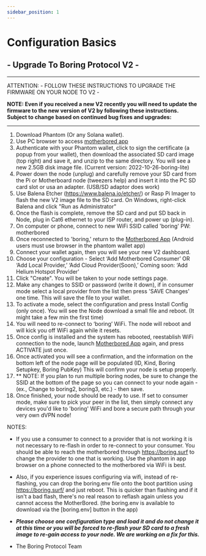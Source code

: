 ```yaml
---
sidebar_position: 1
---
```

# Configuration Basics

## - Upgrade To Boring Protocol V2 -

---
ATTENTION: - FOLLOW THESE INSTRUCTIONS TO UPGRADE THE FIRMWARE ON YOUR NODE TO V2 -

**NOTE: Even if you received a new V2 recently you will need to update the firmware to the new version of V2 by following these instructions. Subject to change based on continued bug fixes and upgrades:**

---

1. Download Phantom (Or any Solana wallet).
2. Use PC browser to access [motherbored app](https://motherbored.app)
3. Authenticate with your Phantom wallet, click to sign the certificate (a popup from your wallet), then download the associated SD card image (top right) and save it, and unzip to the same directory. You will see a new 2.5GB disk image file. (Current version: 2022-10-26-boring-lite)
4. Power down the node (unplug) and carefully remove your SD card from the Pi or Motherboard node (tweezers help) and insert it into the PC SD card slot or usa an adapter. (USB/SD adaptor does work)
5. Use Balena Etcher (<https://www.balena.io/etcher/>) or Rasp Pi Imager to flash the new V2 image file to the SD card. On Windows, right-click Balena and click "Run as Administrator"
6. Once the flash is complete, remove the SD card and put SD back in Node, plug in Cat6 ethernet to your ISP router, and power up (plug-in).
7. On computer or phone, connect to new WiFi SSID called 'boring' PW: motherbored
8. Once reconnected to 'boring,' return to the [Motherbored App](https://motherbored.app/) (Android users must use browser in the phantom wallet app)
9. Connect your wallet again, then you will see your new V2 dashboard.
10. Choose your configuration - Select ‘Add Motherbored Consumer’ OR ‘Add Local Provider,’ ‘Add Cloud Provider(Soon),’ Coming soon: ‘Add Helium Hotspot Provider'
11. Click "Create". You will be taken to your node settings page.
12. Make any changes to SSID or password (write it down), if in consumer mode select a local provider from the list then press 'SAVE Changes' one time. This will save the file to your wallet.  
13. To activate a mode, select the configuration and press Install Config (only once). You will see the Node download a small file and reboot. (It might take a few min the first time)
14. You will need to re-connect to ‘boring’ WiFi. The node will reboot and will kick you off WiFi again while it resets.
15. Once config is installed and the system has rebooted, reestablish WiFi connection to the node, launch [Motherbored App](https://motherbored.app/) again, and press ACTIVATE just once.
16. Once activated you will see a confirmation, and the information on the bottom left of the node page will be populated (ID, Kind, Boring Setupkey, Boring PubKey) This will confirm your node is setup properly.
17. ** NOTE: If you plan to run multiple boring nodes, be sure to change the SSID at the bottom of the page so you can connect to your node again - (ex., Change to boring2, boring3, etc.) - then save.
18. Once finished, your node should be ready to use. If set to consumer mode, make sure to pick your peer in the list, then simply connect any devices you'd like to 'boring' WiFi and bore a secure path through your very own dVPN node!

NOTES:

- If you use a consumer to connect to a provider that is not working it is not necessary to re-flash in order to re-connect to your consumer. You should be able to reach the motherbored through <https://boring.surf> to change the provider to one that is working. Use the phantom in app browser on a phone connected to the motherbored via WiFi is best.

- Also, if you experience issues configuring via wifi, instead of re-flashing, you can drop the boring.env file onto the boot partition using <https://boring.surf/> and just reboot. This is quicker than flashing and if it isn't a bad flash, there's no real reason to reflash again unless you cannot access the MotherBored.
(the boring.env is available to download via the [boring.env] button in the app)

- ***Please choose one configuration type and load it and do not change it at this time or you will be forced to re-flash your SD card to a fresh image to re-gain access to your node. We are working on a fix for this.***

- The Boring Protocol Team
